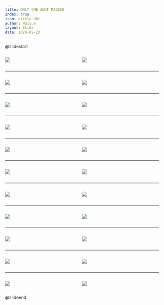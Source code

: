 ```yaml
---
title: ONLY ONE AUNT MAGGIE
index: true
icon: circle-dot
author: Haiyue
layout: Slide
date: 2024-09-23
---
```

 
@slidestart

<div style="display:flex">
<div style="flex:1">

![](/reading/english/Level-R/ONLY%20ONE%20AUNT%20MAGGIE/001.webp)
</div>
<div style="flex:1">

![](/reading/english/Level-R/ONLY%20ONE%20AUNT%20MAGGIE/002.webp)
</div>
</div>

---

<div style="display:flex">
<div style="flex:1">

![](/reading/english/Level-R/ONLY%20ONE%20AUNT%20MAGGIE/003.webp)
</div>
<div style="flex:1">

![](/reading/english/Level-R/ONLY%20ONE%20AUNT%20MAGGIE/004.webp)
</div>
</div>

---

<div style="display:flex">
<div style="flex:1">

![](/reading/english/Level-R/ONLY%20ONE%20AUNT%20MAGGIE/005.webp)
</div>
<div style="flex:1">

![](/reading/english/Level-R/ONLY%20ONE%20AUNT%20MAGGIE/006.webp)
</div>
</div>

---

<div style="display:flex">
<div style="flex:1">

![](/reading/english/Level-R/ONLY%20ONE%20AUNT%20MAGGIE/007.webp)
</div>
<div style="flex:1">

![](/reading/english/Level-R/ONLY%20ONE%20AUNT%20MAGGIE/008.webp)
</div>
</div>

---

<div style="display:flex">
<div style="flex:1">

![](/reading/english/Level-R/ONLY%20ONE%20AUNT%20MAGGIE/009.webp)
</div>
<div style="flex:1">

![](/reading/english/Level-R/ONLY%20ONE%20AUNT%20MAGGIE/010.webp)
</div>
</div>

---

<div style="display:flex">
<div style="flex:1">

![](/reading/english/Level-R/ONLY%20ONE%20AUNT%20MAGGIE/011.webp)
</div>
<div style="flex:1">

![](/reading/english/Level-R/ONLY%20ONE%20AUNT%20MAGGIE/012.webp)
</div>
</div>

---

<div style="display:flex">
<div style="flex:1">

![](/reading/english/Level-R/ONLY%20ONE%20AUNT%20MAGGIE/013.webp)
</div>
<div style="flex:1">

![](/reading/english/Level-R/ONLY%20ONE%20AUNT%20MAGGIE/014.webp)
</div>
</div>

---

<div style="display:flex">
<div style="flex:1">

![](/reading/english/Level-R/ONLY%20ONE%20AUNT%20MAGGIE/015.webp)
</div>
<div style="flex:1">

![](/reading/english/Level-R/ONLY%20ONE%20AUNT%20MAGGIE/016.webp)
</div>
</div>

---

<div style="display:flex">
<div style="flex:1">

![](/reading/english/Level-R/ONLY%20ONE%20AUNT%20MAGGIE/017.webp)
</div>
<div style="flex:1">

![](/reading/english/Level-R/ONLY%20ONE%20AUNT%20MAGGIE/018.webp)
</div>
</div>

---

<div style="display:flex">
<div style="flex:1">

![](/reading/english/Level-R/ONLY%20ONE%20AUNT%20MAGGIE/019.webp)
</div>
<div style="flex:1">

![](/reading/english/Level-R/ONLY%20ONE%20AUNT%20MAGGIE/020.webp)
</div>
</div>

---

<div style="display:flex">
<div style="flex:1">

![](/reading/english/Level-R/ONLY%20ONE%20AUNT%20MAGGIE/021.webp)
</div>
<div style="flex:1">

![](/reading/english/Level-R/ONLY%20ONE%20AUNT%20MAGGIE/022.webp)
</div>
</div>

@slideend